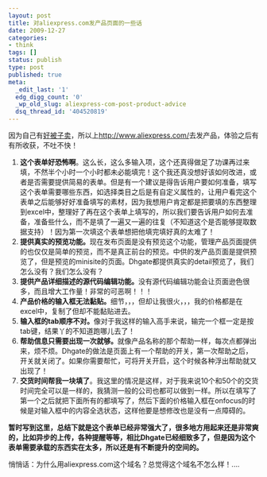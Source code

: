 ```yaml
---
layout: post
title: 对aliexpress.com发产品页面的一些话
date: 2009-12-27
categories:
- think
tags: []
status: publish
type: post
published: true
meta:
  _edit_last: '1'
  edg_digg_count: '0'
  _wp_old_slug: aliexpress-com-post-product-advice
  dsq_thread_id: '404520819'
---
```

因为自己有<a href="http://shop35229488.taobao.com/">好被子卖</a>，所以上<a href="http://www.aliexpress.com/">http://www.aliexpress.com/</a>去发产品，体验之后有有所收获，不吐不快！
<ol>
	<li><strong>这个表单好恐怖啊</strong>。这么长，这么多输入项，这个还真得做足了功课再过来填，不然半个小时一个小时都未必能填完！这个我还真没想好该如何改进，或者是否需要提供简易的表单。但是有一个建议是得告诉用户要如何准备，填写这个表单需要哪些东西，如选择类目之后是有自定义属性的，让用户看完这个表单之后能够好好准备填写的素材，因为我想用户肯定都是把要填的东西整理到excel中，整理好了再在这个表单上填写的，所以我们要告诉用户如何去准备，准备些什么，而不是填了一遍又一遍的往复（不知道这个是否能够提取数据支持）！因为第一次填这个表单想把他填完填好真的太难了！</li>
	<li><strong>提供真实的预览功能。</strong>现在发布页面是没有预览这个功能，管理产品页面提供的也仅仅是简单的预览，而不是真正前台的预览。中供的发产品页面是提供预览了，但是预览的minisite的页面。Dhgate都提供真实的detail预览了，我们怎么没有？我们怎么没有？</li>
	<li><strong>提供产品详细描述的源代码编辑功能。</strong>没有源代码编辑功能会让页面逊色很多，而且增大工作量！非常的可恶啊！！！</li>
	<li><strong>产品价格的输入框无法黏贴。</strong>细节，，，但却让我很火，，，我的价格都是在excel中，复制了但却不能黏贴进去。</li>
	<li><strong>输入框的tab</strong><strong>顺序不对。</strong>像对于我这样的输入高手来说，输完一个框一定是按tab键，结果丫的不知道跑哪儿去了！</li>
	<li><strong>帮助信息只需要出现一次就够。</strong>就像产品名称的那个帮助一样，每次点都弹出来，烦不烦。Dhgate的做法是页面上有一个帮助的开关，第一次帮助之后，开关就关闭了。如果你需要帮忙，可将开关开启，这个时候各种浮出帮助就又出现了！</li>
	<li><strong>交货时间帮我一块填了</strong>。我这里的情况是这样，对于我来说10个和50个的交货时间完全可以是一样的，我猜测一般的公司也都可以做到一样。所以在填写了第一个之后就把下面所有的都填写了，然后下面的价格输入框在onfocus的时候是对输入框中的内容全选状态，这样他要是想修改也是没有一点障碍的。</li>
</ol>
<strong>暂时写到这里，总结下就是这个表单已经非常强大了，很多地方用起来还是非常爽的，比如异步的上传，各种提醒等等，相比Dhgate已经细致多了，但是因为这个表单需要承载的东西实在太多，所以还是有不断提升的空间的。</strong>

悄悄话：为什么用aliexpress.com这个域名？总觉得这个域名不怎么样！....<strong>
</strong>
